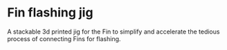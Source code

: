# Fin flashing jig

A stackable 3d printed jig for the Fin to simplify and accelerate the tedious process of connecting Fins for flashing. 
